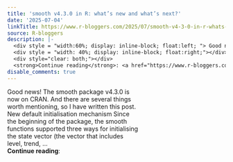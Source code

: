 ```yaml
---
title: 'smooth v4.3.0 in R: what’s new and what’s next?'
date: '2025-07-04'
linkTitle: https://www.r-bloggers.com/2025/07/smooth-v4-3-0-in-r-whats-new-and-whats-next/
source: R-bloggers
description: |-
  <div style = "width:60%; display: inline-block; float:left; "> Good news! The smooth package v4.3.0 is now on CRAN. And there are several things worth mentioning, so I have written this post. New default initialisation mechanism Since the beginning of the package, the smooth functions supported three ways for initialising the state vector (the vector that includes level, trend, ...</div>
  <div style = "width: 40%; display: inline-block; float:right;"></div>
  <div style="clear: both;"></div>
  <strong>Continue reading</strong>: <a href="https://www.r-bloggers.com/2025/07/smooth-v4-3-0-in-r-whats-new- ...
disable_comments: true
---
```

<div style = "width:60%; display: inline-block; float:left; "> Good news! The smooth package v4.3.0 is now on CRAN. And there are several things worth mentioning, so I have written this post. New default initialisation mechanism Since the beginning of the package, the smooth functions supported three ways for initialising the state vector (the vector that includes level, trend, ...</div>
<div style = "width: 40%; display: inline-block; float:right;"></div>
<div style="clear: both;"></div>
<strong>Continue reading</strong>: <a href="https://www.r-bloggers.com/2025/07/smooth-v4-3-0-in-r-whats-new- ...